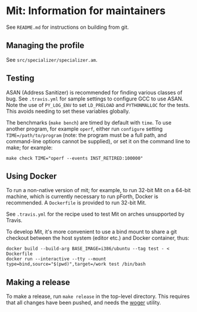# Mit: Information for maintainers

See `README.md` for instructions on building from git.

## Managing the profile

See `src/specializer/specializer.am`.

## Testing

ASAN (Address Sanitizer) is recommended for finding various classes of bug.
See `.travis.yml` for sample settings to configure GCC to use ASAN. Note
the use of `PY_LOG_ENV` to set `LD_PRELOAD` and `PYTHONMALLOC` for the
tests. This avoids needing to set these variables globally.

The benchmarks (`make bench`) are timed by default with `time`. To use
another program, for example `operf`, either run `configure` setting
`TIME=/path/to/program` (note: the program must be a full path, and
command-line options cannot be supplied), or set it on the command line to
make; for example:

```
make check TIME="operf --events INST_RETIRED:100000"
```

## Using Docker

To run a non-native version of mit; for example, to run 32-bit Mit on a 64-bit machine, which is currently necessary to run pForth, Docker is recommended. A `Dockerfile` is provided to run 32-bit Mit.

See `.travis.yml` for the recipe used to test Mit on arches unsupported by Travis.

To develop Mit, it's more convenient to use a bind mount to share a git checkout between the host system (editor etc.) and Docker container, thus:

```
docker build --build-arg BASE_IMAGE=i386/ubuntu --tag test - < Dockerfile
docker run --interactive --tty --mount type=bind,source="$(pwd)",target=/work test /bin/bash
```

## Making a release

To make a release, run `make release` in the top-level directory. This
requires that all changes have been pushed, and needs the
[woger](https://github.com/rrthomas/woger/) utility.
